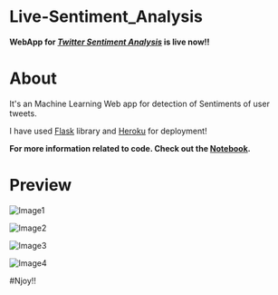 # Live-Sentiment_Analysis

**WebApp for *[Twitter Sentiment Analysis]()* is live now!!**

# About

It's an Machine Learning Web app for detection of Sentiments of user tweets.

I have used [Flask]() library and [Heroku]() for deployment!

**For more information related to code. Check out the [Notebook]().**

# Preview

![Image1]()

![Image2]()

![Image3]()

![Image4]()



#Njoy!!
